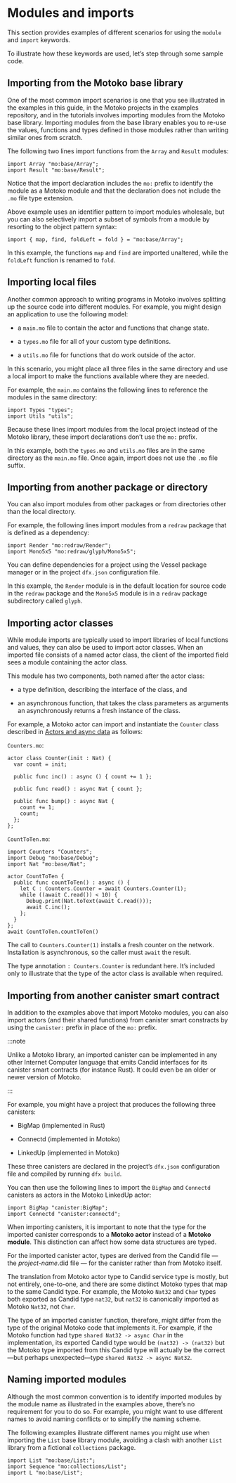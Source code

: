 # Modules and imports

This section provides examples of different scenarios for using the `module` and `import` keywords.

To illustrate how these keywords are used, let’s step through some sample code.

## Importing from the Motoko base library

One of the most common import scenarios is one that you see illustrated in the examples in this guide, in the Motoko projects in the examples repository, and in the tutorials involves importing modules from the Motoko base library. Importing modules from the base library enables you to re-use the values, functions and types defined in those modules rather than writing similar ones from scratch.

The following two lines import functions from the `Array` and `Result` modules:

``` motoko
import Array "mo:base/Array";
import Result "mo:base/Result";
```

Notice that the import declaration includes the `mo:` prefix to identify the module as a Motoko module and that the declaration does not include the `.mo` file type extension.

Above example uses an identifier pattern to import modules wholesale, but you can also selectively import a subset of symbols from a module by resorting to the object pattern syntax:

``` motoko
import { map, find, foldLeft = fold } = "mo:base/Array";
```

In this example, the functions `map` and `find` are imported unaltered, while the `foldLeft` function is renamed to `fold`.

## Importing local files

Another common approach to writing programs in Motoko involves splitting up the source code into different modules. For example, you might design an application to use the following model:

-   a `main.mo` file to contain the actor and functions that change state.

-   a `types.mo` file for all of your custom type definitions.

-   a `utils.mo` file for functions that do work outside of the actor.

In this scenario, you might place all three files in the same directory and use a local import to make the functions available where they are needed.

For example, the `main.mo` contains the following lines to reference the modules in the same directory:

``` motoko no-repl
import Types "types";
import Utils "utils";
```

Because these lines import modules from the local project instead of the Motoko library, these import declarations don’t use the `mo:` prefix.

In this example, both the `types.mo` and `utils.mo` files are in the same directory as the `main.mo` file. Once again, import does not use the `.mo` file suffix.

## Importing from another package or directory

You can also import modules from other packages or from directories other than the local directory.

For example, the following lines import modules from a `redraw` package that is defined as a dependency:

``` motoko no-repl
import Render "mo:redraw/Render";
import Mono5x5 "mo:redraw/glyph/Mono5x5";
```

You can define dependencies for a project using the Vessel package manager or in the project `dfx.json` configuration file.

In this example, the `Render` module is in the default location for source code in the `redraw` package and the `Mono5x5` module is in a `redraw` package subdirectory called `glyph`.

## Importing actor classes

While module imports are typically used to import libraries of local functions and values, they can also be used to import actor classes. When an imported file consists of a named actor class, the client of the imported field sees a module containing the actor class.

This module has two components, both named after the actor class:

-   a type definition, describing the interface of the class, and

-   an asynchronous function, that takes the class parameters as arguments an asynchronously returns a fresh instance of the class.

For example, a Motoko actor can import and instantiate the `Counter` class described in [Actors and async data](actors-async.md#actor-classes-generalize-actors) as follows:

`Counters.mo`:

``` motoko name=Counters
actor class Counter(init : Nat) {
  var count = init;

  public func inc() : async () { count += 1 };

  public func read() : async Nat { count };

  public func bump() : async Nat {
    count += 1;
    count;
  };
};
```

`CountToTen.mo`:

``` motoko include=Counters
import Counters "Counters";
import Debug "mo:base/Debug";
import Nat "mo:base/Nat";

actor CountToTen {
  public func countToTen() : async () {
    let C : Counters.Counter = await Counters.Counter(1);
    while ((await C.read()) < 10) {
      Debug.print(Nat.toText(await C.read()));
      await C.inc();
    };
  }
};
await CountToTen.countToTen()
```

The call to `Counters.Counter(1)` installs a fresh counter on the network. Installation is asynchronous, so the caller must `await` the result.

The type annotation `: Counters.Counter` is redundant here. It’s included only to illustrate that the type of the actor class is available when required.

## Importing from another canister smart contract

In addition to the examples above that import Motoko modules, you can also import actors (and their shared functions) from canister smart constracts by using the `canister:` prefix in place of the `mo:` prefix.

:::note

Unlike a Motoko library, an imported canister can be implemented in any other Internet Computer language that emits Candid interfaces for its canister smart contracts (for instance Rust). It could even be an older or newer version of Motoko.

:::

For example, you might have a project that produces the following three canisters:

-   BigMap (implemented in Rust)

-   Connectd (implemented in Motoko)

-   LinkedUp (implemented in Motoko)

These three canisters are declared in the project’s `dfx.json` configuration file and compiled by running `dfx build`.

You can then use the following lines to import the `BigMap` and `Connectd` canisters as actors in the Motoko LinkedUp actor:

``` motoko no-repl
import BigMap "canister:BigMap";
import Connectd "canister:connectd";
```

When importing canisters, it is important to note that the type for the imported canister corresponds to a **Motoko actor** instead of a **Motoko module**. This distinction can affect how some data structures are typed.

For the imported canister actor, types are derived from the Candid file — the *project-name*.did file — for the canister rather than from Motoko itself.

The translation from Motoko actor type to Candid service type is mostly, but not entirely, one-to-one, and there are some distinct Motoko types that map to the same Candid type. For example, the Motoko `Nat32` and `Char` types both exported as Candid type `nat32`, but `nat32` is canonically imported as Motoko `Nat32`, not `Char`.

The type of an imported canister function, therefore, might differ from the type of the original Motoko code that implements it. For example, if the Motoko function had type `shared Nat32 -> async Char` in the implementation, its exported Candid type would be `(nat32) -> (nat32)` but the Motoko type imported from this Candid type will actually be the correct—but perhaps unexpected—type `shared Nat32 -> async Nat32`.

## Naming imported modules

Although the most common convention is to identify imported modules by the module name as illustrated in the examples above, there’s no requirement for you to do so. For example, you might want to use different names to avoid naming conflicts or to simplify the naming scheme.

The following examples illustrate different names you might use when importing the `List` base library module, avoiding a clash with another `List` library from a fictional `collections` package.

``` motoko no-repl
import List "mo:base/List:";
import Sequence "mo:collections/List";
import L "mo:base/List";
```

